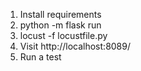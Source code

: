 1. Install requirements
2. python -m flask run
3. locust -f locustfile.py
4. Visit http://localhost:8089/
5. Run a test
